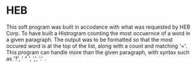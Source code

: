 # HEB
This soft program was built in accodance with what was requested by HEB Corp. To have 
built a Histrogram counting the most occuernce of a word in a given paragraph. 
The output was to be formatted so that the most occured word is at the top of the list, along with a count and matching '='. 
This program can handle more than the given paragraph, with syntax such as '?', ' " ', ',', '.' .
